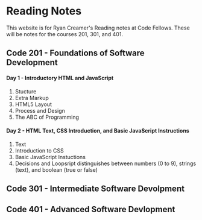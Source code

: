 # Reading Notes
This website is for Ryan Creamer's Reading notes at Code Fellows. These will be notes for the courses 201, 301, and 401. 

## Code 201 - Foundations of Software Development
#### Day 1 - Introductory HTML and JavaScript
  1. Stucture
  2. Extra Markup 
  3. HTML5 Layout
  4. Process and Design 
  5. The ABC of Programming
#### Day 2 - HTML Text, CSS Introduction, and Basic JavaScript Instructions
  1. Text
  2. Introduction to CSS
  3. Basic JavaScript Instuctions
  4. Decisions and Loopsript distinguishes between numbers (0 to 9), strings (text), and boolean (true or false)
## Code 301 - Intermediate Software Devolpment 

## Code 401 - Advanced Software Devlopment
